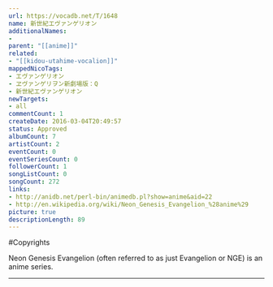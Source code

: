 ```yaml
---
url: https://vocadb.net/T/1648
name: 新世紀エヴァンゲリオン
additionalNames: 
- 
parent: "[[anime]]"
related:
- "[[kidou-utahime-vocalion]]"
mappedNicoTags:
- エヴァンゲリオン
- ヱヴァンゲリヲン新劇場版：Q
- 新世紀エヴァンゲリオン
newTargets:
- all
commentCount: 1
createDate: 2016-03-04T20:49:57
status: Approved
albumCount: 7
artistCount: 2
eventCount: 0
eventSeriesCount: 0
followerCount: 1
songListCount: 0
songCount: 272
links: 
- http://anidb.net/perl-bin/animedb.pl?show=anime&aid=22
- http://en.wikipedia.org/wiki/Neon_Genesis_Evangelion_%28anime%29
picture: true
descriptionLength: 89
---
```


#Copyrights

Neon Genesis Evangelion (often referred to as just Evangelion or NGE) is an anime series.

---

